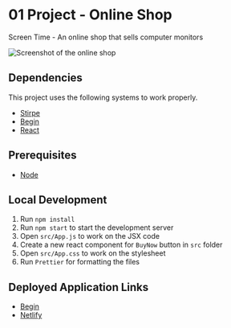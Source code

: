 # 01 Project - Online Shop

Screen Time - An online shop that sells computer monitors

![Screenshot of the online shop](Screenshot.png)

## Dependencies

This project uses the following systems to work properly.

* [Stirpe](https://stripe.com/)
* [Begin](https://begin.com/)
* [React](https://github.com/facebook/react)

## Prerequisites

- [Node](https://nodejs.org/en/)

## Local Development

1. Run `npm install`
2. Run `npm start` to start the development server
3. Open `src/App.js` to work on the JSX code
4. Create a new react component for `BuyNow` button in `src` folder
5. Open `src/App.css` to work on the stylesheet
6. Run `Prettier` for formatting the files

## Deployed Application Links

* [Begin](https://begin.com/apps/5ew5uxwq5n52wx/environments)
* [Netlify](https://charming-dragon-6891a1.netlify.app/)
